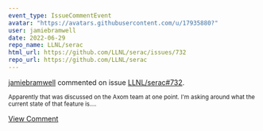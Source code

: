 ```yaml
---
event_type: IssueCommentEvent
avatar: "https://avatars.githubusercontent.com/u/17935880?"
user: jamiebramwell
date: 2022-06-29
repo_name: LLNL/serac
html_url: https://github.com/LLNL/serac/issues/732
repo_url: https://github.com/LLNL/serac
---
```


<a href='https://github.com/jamiebramwell' target='_blank'>jamiebramwell</a> commented on issue <a href='https://github.com/LLNL/serac/issues/732' target='_blank'>LLNL/serac#732</a>.

<small>Apparently that was discussed on the Axom team at one point. I'm asking around what the current state of that feature is....</small>

<a href='https://github.com/LLNL/serac/issues/732' target='_blank'>View Comment</a>